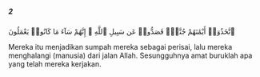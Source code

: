 ##### 2

<span class="ayah">ٱتَّخَذُوٓا۟ أَيْمَٰنَهُمْ جُنَّةًۭ فَصَدُّوا۟ عَن سَبِيلِ ٱللَّهِ ۚ إِنَّهُمْ سَآءَ مَا كَانُوا۟ يَعْمَلُونَ</span>

<span class="ayah_translation">Mereka itu menjadikan sumpah mereka sebagai perisai, lalu mereka menghalangi (manusia) dari jalan Allah. Sesungguhnya amat buruklah apa yang telah mereka kerjakan.</span>
